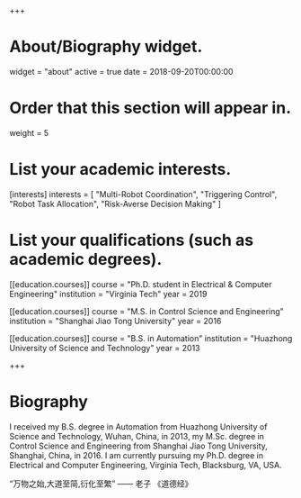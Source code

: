 +++
# About/Biography widget.
widget = "about"
active = true
date = 2018-09-20T00:00:00

# Order that this section will appear in.
weight = 5

# List your academic interests.
[interests]
  interests = [
    "Multi-Robot Coordination",
    "Triggering Control",
    "Robot Task Allocation",
    "Risk-Averse Decision Making"
  ]

# List your qualifications (such as academic degrees).
[[education.courses]]
  course = "Ph.D. student in Electrical & Computer Engineering"
  institution = "Virginia Tech"
  year = 2019

[[education.courses]]
  course = "M.S. in Control Science and Engineering"
  institution = "Shanghai Jiao Tong University"
  year = 2016

[[education.courses]]
  course = "B.S. in Automation"
  institution = "Huazhong University of Science and Technology"
  year = 2013
 
+++

# Biography

I received my B.S. degree in Automation from Huazhong University of Science and Technology, Wuhan, China, in 2013, my M.Sc. degree in Control Science and Engineering from Shanghai Jiao Tong University, Shanghai, China, in 2016. I am currently pursuing my Ph.D. degree in Electrical and Computer Engineering, Virginia Tech, Blacksburg, VA, USA. 

“万物之始,大道至简,衍化至繁” —— 老子 《道德经》
